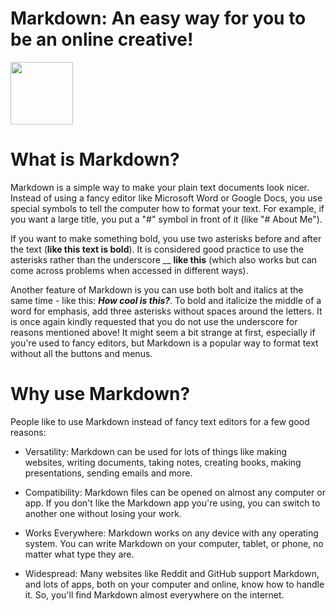# Markdown: An easy way for you to be an online creative!
<img src="https://github.com/FikretAslan/reading-notes/assets/135455155/78a53908-5f57-4f90-9fc7-4f1b09b93724" width="100" height="100">

# What is Markdown?

Markdown is a simple way to make your plain text documents look nicer. Instead of using a fancy editor like Microsoft Word or Google Docs, you use special symbols to tell the computer how to format your text. For example, if you want a large title, you put a "#" symbol in front of it (like "# About Me").

If you want to make something bold, you use two asterisks before and after the text (**like this text is bold**). It is considered good practice to use the asterisks rather than the underscore __  __like this__ (which also works but can come across problems when accessed in different ways).

Another feature of Markdown is you can use both bolt and italics at the same time - like this: ***How cool is this?***. To bold and italicize the middle of a word for emphasis, add three asterisks without spaces around the letters. It is once again kindly requested that you do not use the underscore for reasons mentioned above!
It might seem a bit strange at first, especially if you're used to fancy editors, but Markdown is a popular way to format text without all the buttons and menus.

# Why use Markdown?

People like to use Markdown instead of fancy text editors for a few good reasons:

- Versatility: Markdown can be used for lots of things like making websites, writing documents, taking notes, creating books, making presentations, sending emails and more.

- Compatibility: Markdown files can be opened on almost any computer or app. If you don't like the Markdown app you're using, you can switch to another one without losing your work.

- Works Everywhere: Markdown works on any device with any operating system. You can write Markdown on your computer, tablet, or phone, no matter what type they are.

- Widespread: Many websites like Reddit and GitHub support Markdown, and lots of apps, both on your computer and online, know how to handle it. So, you'll find Markdown almost everywhere on the internet.
